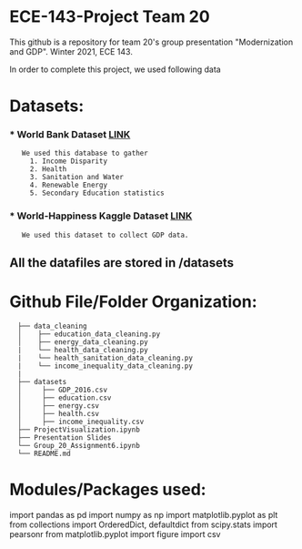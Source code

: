 # ECE-143-Project Team 20
This github is a repository for team 20's group presentation "Modernization and GDP". Winter 2021, ECE 143. 

In order to complete this project, we used following data
# Datasets: 

### * World Bank Dataset [LINK](https://data.worldbank.org/)
       We used this database to gather 
         1. Income Disparity
         2. Health
         3. Sanitation and Water
         4. Renewable Energy
         5. Secondary Education statistics

### * World-Happiness Kaggle Dataset [LINK](https://www.kaggle.com/unsdsn/world-happiness)
       We used this dataset to collect GDP data. 


## All the datafiles are stored in /datasets

# Github File/Folder Organization:
      ├── data_cleaning                                            
      │    ├── education_data_cleaning.py                                  
      │    ├── energy_data_cleaning.py                               
      |    └── health_data_cleaning.py      
      |    └── health_sanitation_data_cleaning.py   
      |    └── income_inequality_data_cleaning.py   
      |
      ├── datasets                                     
      │     ├── GDP_2016.csv
      │     ├── education.csv
      │     ├── energy.csv
      │     ├── health.csv
      │     ├── income_inequality.csv
      ├── ProjectVisualization.ipynb                        
      ├── Presentation Slides       
      └── Group_20_Assignment6.ipynb
      └── README.md                                          

#### 
# Modules/Packages used:
import pandas as pd
import numpy as np
import matplotlib.pyplot as plt
from collections import OrderedDict, defaultdict
from scipy.stats import pearsonr
from matplotlib.pyplot import figure
import csv
      

